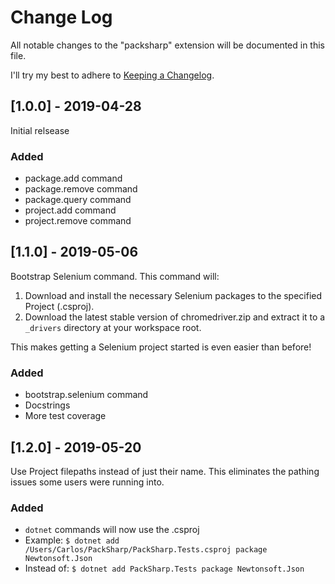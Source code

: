 # Change Log

All notable changes to the "packsharp" extension will be documented in this file.

I'll try my best to adhere to [Keeping a Changelog](http://keepachangelog.com/).

## [1.0.0] - 2019-04-28
Initial relsease

### Added
- package.add command
- package.remove command
- package.query command
- project.add command
- project.remove command

## [1.1.0] - 2019-05-06
Bootstrap Selenium command.
This command will:
1. Download and install the necessary Selenium packages to the specified Project (.csproj).
2. Download the latest stable version of chromedriver.zip and extract it to a `_drivers` directory at your workspace root.

This makes getting a Selenium project started is even easier than before!

### Added
- bootstrap.selenium command
- Docstrings
- More test coverage

## [1.2.0] - 2019-05-20
Use Project filepaths instead of just their name.
This eliminates the pathing issues some users were running into.

### Added
- `dotnet` commands will now use the <filepath>.csproj
- Example: `$ dotnet add /Users/Carlos/PackSharp/PackSharp.Tests.csproj package Newtonsoft.Json`
- Instead of: `$ dotnet add PackSharp.Tests package Newtonsoft.Json`
